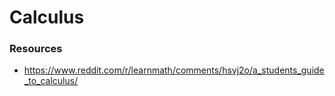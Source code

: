 # Calculus

### Resources

- https://www.reddit.com/r/learnmath/comments/hsvj2o/a_students_guide_to_calculus/